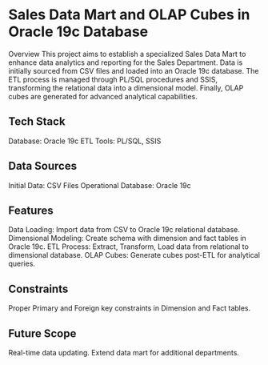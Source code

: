 # Sales Data Mart and OLAP Cubes in Oracle 19c Database

Overview
This project aims to establish a specialized Sales Data Mart to enhance data analytics and reporting for the Sales Department. Data is initially sourced from CSV files and loaded into an Oracle 19c database. The ETL process is managed through PL/SQL procedures and SSIS, transforming the relational data into a dimensional model. Finally, OLAP cubes are generated for advanced analytical capabilities.

## Tech Stack
Database: Oracle 19c
ETL Tools: PL/SQL, SSIS

## Data Sources
Initial Data: CSV Files
Operational Database: Oracle 19c

## Features
Data Loading: Import data from CSV to Oracle 19c relational database.
Dimensional Modeling: Create schema with dimension and fact tables in Oracle 19c.
ETL Process: Extract, Transform, Load data from relational to dimensional database.
OLAP Cubes: Generate cubes post-ETL for analytical queries.

## Constraints
Proper Primary and Foreign key constraints in Dimension and Fact tables.

## Future Scope
Real-time data updating.
Extend data mart for additional departments.

